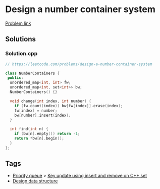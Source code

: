 # Design a number container system

[Problem link](https://leetcode.com/problems/design-a-number-container-system)

## Solutions


### Solution.cpp
```cpp
// https://leetcode.com/problems/design-a-number-container-system

class NumberContainers {
 public:
  unordered_map<int, int> fw;
  unordered_map<int, set<int>> bw;
  NumberContainers() {}

  void change(int index, int number) {
    if (fw.count(index)) bw[fw[index]].erase(index);
    fw[index] = number;
    bw[number].insert(index);
  }

  int find(int n) {
    if (bw[n].empty()) return -1;
    return *bw[n].begin();
  }
};

```
## Tags

* [Priority queue](/Collections/priority-queue.md#priority-queue) > [Key update using insert and remove on C++ set](/Collections/priority-queue.md#key-update-using-insert-and-remove-on-c---set)
* [Design data structure](/Collections/design-data-structure.md#design-data-structure)
